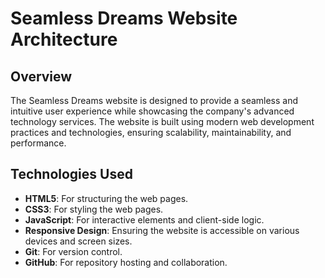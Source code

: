 # Seamless Dreams Website Architecture

## Overview

The Seamless Dreams website is designed to provide a seamless and intuitive user experience while showcasing the company's advanced technology services. The website is built using modern web development practices and technologies, ensuring scalability, maintainability, and performance.

## Technologies Used

- **HTML5**: For structuring the web pages.
- **CSS3**: For styling the web pages.
- **JavaScript**: For interactive elements and client-side logic.
- **Responsive Design**: Ensuring the website is accessible on various devices and screen sizes.
- **Git**: For version control.
- **GitHub**: For repository hosting and collaboration.
